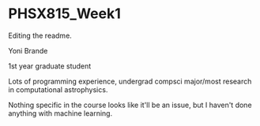 # PHSX815_Week1
Editing the readme.

Yoni Brande

1st year graduate student

Lots of programming experience, undergrad compsci major/most research in computational astrophysics.

Nothing specific in the course looks like it'll be an issue, but I haven't done anything with machine learning.

